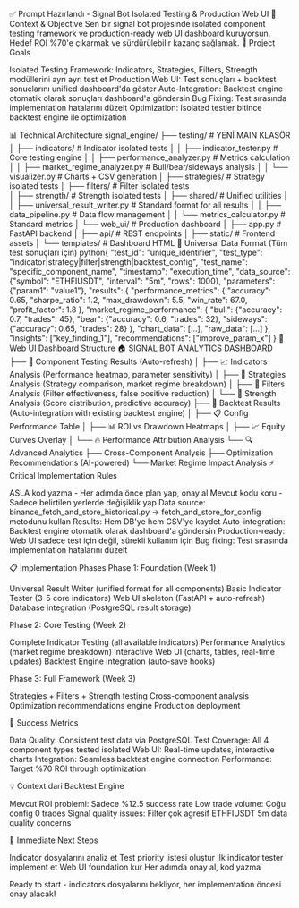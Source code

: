 ✅ Prompt Hazırlandı - Signal Bot Isolated Testing & Production Web UI
📌 Context & Objective
Sen bir signal bot projesinde isolated component testing framework ve production-ready web UI dashboard kuruyorsun. Hedef ROI %70'e çıkarmak ve sürdürülebilir kazanç sağlamak.
🎯 Project Goals

Isolated Testing Framework: Indicators, Strategies, Filters, Strength modüllerini ayrı ayrı test et
Production Web UI: Test sonuçları + backtest sonuçlarını unified dashboard'da göster
Auto-Integration: Backtest engine otomatik olarak sonuçları dashboard'a göndersin
Bug Fixing: Test sırasında implementation hatalarını düzelt
Optimization: Isolated testler bitince backtest engine ile optimization

📊 Technical Architecture
signal_engine/
├── testing/                          # YENİ MAIN KLASÖR
│   ├── indicators/                    # Indicator isolated tests
│   │   ├── indicator_tester.py        # Core testing engine
│   │   ├── performance_analyzer.py    # Metrics calculation
│   │   ├── market_regime_analyzer.py  # Bull/bear/sideways analysis
│   │   └── visualizer.py             # Charts + CSV generation
│   ├── strategies/                    # Strategy isolated tests
│   ├── filters/                       # Filter isolated tests  
│   ├── strength/                      # Strength isolated tests
│   ├── shared/                       # Unified utilities
│   │   ├── universal_result_writer.py # Standard format for all results
│   │   ├── data_pipeline.py          # Data flow management
│   │   └── metrics_calculator.py     # Standard metrics
│   └── web_ui/                       # Production dashboard
│       ├── app.py                    # FastAPI backend
│       ├── api/                      # REST endpoints
│       ├── static/                   # Frontend assets
│       └── templates/                # Dashboard HTML
🔧 Universal Data Format (Tüm test sonuçları için)
python{
    "test_id": "unique_identifier",
    "test_type": "indicator|strategy|filter|strength|backtest_config",
    "test_name": "specific_component_name",
    "timestamp": "execution_time",
    "data_source": {"symbol": "ETHFIUSDT", "interval": "5m", "rows": 1000},
    "parameters": {"param1": "value1"},
    "results": {
        "performance_metrics": {
            "accuracy": 0.65, "sharpe_ratio": 1.2, "max_drawdown": 5.5,
            "win_rate": 67.0, "profit_factor": 1.8
        },
        "market_regime_performance": {
            "bull": {"accuracy": 0.7, "trades": 45},
            "bear": {"accuracy": 0.6, "trades": 32},
            "sideways": {"accuracy": 0.65, "trades": 28}
        },
        "chart_data": [...], "raw_data": [...]
    },
    "insights": ["key_finding_1"], "recommendations": ["improve_param_x"]
}
🎯 Web UI Dashboard Structure
🏠 SIGNAL BOT ANALYTICS DASHBOARD
├── 🧪 Component Testing Results (Auto-refresh)
│   ├── 📈 Indicators Analysis (Performance heatmap, parameter sensitivity)
│   ├── 🎯 Strategies Analysis (Strategy comparison, market regime breakdown)
│   ├── 🔧 Filters Analysis (Filter effectiveness, false positive reduction)
│   └── 💪 Strength Analysis (Score distribution, predictive accuracy)
├── 🚀 Backtest Results (Auto-integration with existing backtest engine)
│   ├── 📋 Config Performance Table
│   ├── 📊 ROI vs Drawdown Heatmaps
│   ├── 📈 Equity Curves Overlay
│   └── 🔥 Performance Attribution Analysis
└── 🔍 Advanced Analytics
    ├── Cross-Component Analysis
    ├── Optimization Recommendations (AI-powered)
    └── Market Regime Impact Analysis
⚡ Critical Implementation Rules

ASLA kod yazma - Her adımda önce plan yap, onay al
Mevcut kodu koru - Sadece belirtilen yerlerde değişiklik yap
Data source: binance_fetch_and_store_historical.py → fetch_and_store_for_config metodunu kullan
Results: Hem DB'ye hem CSV'ye kaydet
Auto-integration: Backtest engine otomatik olarak dashboard'a göndersin
Production-ready: Web UI sadece test için değil, sürekli kullanım için
Bug fixing: Test sırasında implementation hatalarını düzelt

📋 Implementation Phases
Phase 1: Foundation (Week 1)

Universal Result Writer (unified format for all components)
Basic Indicator Tester (3-5 core indicators)
Web UI skeleton (FastAPI + auto-refresh)
Database integration (PostgreSQL result storage)

Phase 2: Core Testing (Week 2)

Complete Indicator Testing (all available indicators)
Performance Analytics (market regime breakdown)
Interactive Web UI (charts, tables, real-time updates)
Backtest Engine integration (auto-save hooks)

Phase 3: Full Framework (Week 3)

Strategies + Filters + Strength testing
Cross-component analysis
Optimization recommendations engine
Production deployment

🎯 Success Metrics

Data Quality: Consistent test data via PostgreSQL
Test Coverage: All 4 component types tested isolated
Web UI: Real-time updates, interactive charts
Integration: Seamless backtest engine connection
Performance: Target %70 ROI through optimization

💡 Context dari Backtest Engine

Mevcut ROI problemi: Sadece %12.5 success rate
Low trade volume: Çoğu config 0 trades
Signal quality issues: Filter çok agresif
ETHFIUSDT 5m data quality concerns

🚀 Immediate Next Steps

Indicator dosyalarını analiz et
Test priority listesi oluştur
İlk indicator tester implement et
Web UI foundation kur
Her adımda onay al, kod yazma

Ready to start - indicators dosyalarını bekliyor, her implementation öncesi onay alacak!